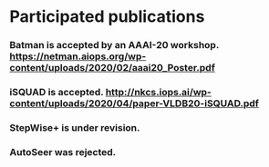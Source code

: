 # Participated publications


### Batman is accepted by an AAAI-20 workshop. https://netman.aiops.org/wp-content/uploads/2020/02/aaai20_Poster.pdf
### iSQUAD is accepted. http://nkcs.iops.ai/wp-content/uploads/2020/04/paper-VLDB20-iSQUAD.pdf
### StepWise+ is under revision.
### AutoSeer was rejected.
